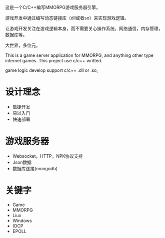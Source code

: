 
这是一个C/C++编写MMORPG游戏服务器引擎。

游戏开发中通过编写动态链接库（dll或者so）来实现游戏逻辑。

让游戏开发关注在游戏逻辑本身，而不需要关心操作系统，网络通信，内存管理，数据库等。

大世界，多位元。

This is a game server application for MMORPG,
and anything other type internet games.
This project use c/c++ writted.

game logic develop support c/c++ .dll or .so,

# 设计理念
   - 敏捷开发
   - 易以入门
   - 快速部署

# 游戏服务器
  - Websocket，HTTP，NPK协议支持
  - Json数据
  - 数据库连接(mongodb)
  
# 关键字
  - Game  
  - MMORPG
  - Liux
  - Windows
  - IOCP
  - EPOLL


